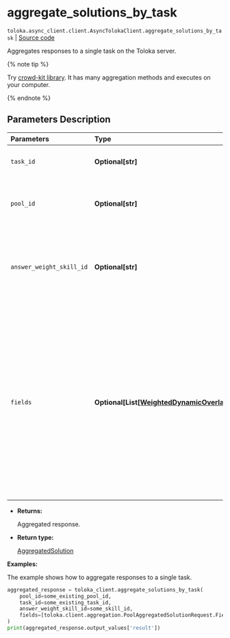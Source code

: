 # aggregate_solutions_by_task
`toloka.async_client.client.AsyncTolokaClient.aggregate_solutions_by_task` | [Source code](https://github.com/Toloka/toloka-kit/blob/v1.1.4/src/client/__init__.py#L0)

Aggregates responses to a single task on the Toloka server.


{% note tip %}

Try [crowd-kit library](https://toloka.ai/en/docs/crowd-kit). It has many aggregation methods and executes on your computer.

{% endnote %}

## Parameters Description

| Parameters | Type | Description |
| :----------| :----| :-----------|
`task_id`|**Optional\[str\]**|<p>The ID of the task.</p>
`pool_id`|**Optional\[str\]**|<p>The ID of the pool containing the task.</p>
`answer_weight_skill_id`|**Optional\[str\]**|<p>The ID of the skill that determines the weight of the Toloker&#x27;s responses.</p>
`fields`|**Optional\[List\[[WeightedDynamicOverlapTaskAggregatedSolutionRequest.Field](toloka.client.aggregation.WeightedDynamicOverlapTaskAggregatedSolutionRequest.Field.md)\]\]**|<p>Output data fields to aggregate. For the best results, each of these fields should have limited number of response options. If the `DAWID_SKENE` aggregation type is selected, you can only specify one value.</p>

* **Returns:**

  Aggregated response.

* **Return type:**

  [AggregatedSolution](toloka.client.aggregation.AggregatedSolution.md)

**Examples:**

The example shows how to aggregate responses to a single task.

```python
aggregated_response = toloka_client.aggregate_solutions_by_task(
    pool_id=some_existing_pool_id,
    task_id=some_existing_task_id,
    answer_weight_skill_id=some_skill_id,
    fields=[toloka.client.aggregation.PoolAggregatedSolutionRequest.Field(name='result')]
)
print(aggregated_response.output_values['result'])
```
